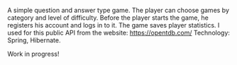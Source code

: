 A simple question and answer type game. The player can choose games by category and level of difficulty. Before the player starts the game, he registers his account and logs in to it. The game saves player statistics. I used for this public API from the website: https://opentdb.com/ Technology: Spring, Hibernate.

Work in progress!
